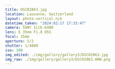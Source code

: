```yaml
---
title: DSC02063.jpg
location: Lausanne, Switzerland
layout: photo-vertical.njk
datetime_taken: "2024:02:17 17:33:47"
camera: SONY ILCE-6400
lens: E 35mm F1.8 OSS
focal: 35mm
aperture: 5/2
shutter: 1/4000
iso: 100
img_edited: ./img/gallery/gallery3/DSC02063.jpg
img_raw: ./img/gallery/gallery3/DSC02063.ARW.png
---
```

